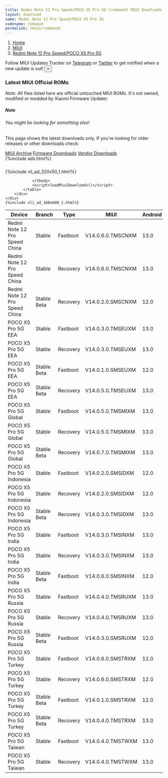 ```yaml
---
title: Redmi Note 12 Pro Speed/POCO X5 Pro 5G (redwood) MIUI Downloads
layout: download
name: Redmi Note 12 Pro Speed/POCO X5 Pro 5G
codename: redwood
permalink: /miui/redwood/
---
```

<nav aria-label="breadcrumb">
    <ol class="breadcrumb">
        <li class="breadcrumb-item"><a href="/">Home</a></li>
        <li class="breadcrumb-item"><a href="/miui/">MIUI</a></li>
        <li class="breadcrumb-item active" aria-current="page"><a href="/miui/redwood/">Redmi Note 12 Pro Speed/POCO X5 Pro 5G</a></li>
    </ol>
</nav>
<div class="alert alert-primary alert-dismissible fade show" role="alert">
    Follow MIUI Updates Tracker on <a href="https://t.me/MIUIUpdatesTracker" class="alert-link">Telegram</a>
     or <a href="https://twitter.com/MiFwUpdater" class="alert-link">Twitter</a> to get notified when a new update is out!
    <button type="button" class="close" data-dismiss="alert" aria-label="Close">
        <span aria-hidden="true">&times;</span>
    </button>
</div>

### Latest MIUI Official ROMs
*Note*: All files listed here are official untouched MIUI ROMs. It's not owned, modified or modded by Xiaomi Firmware Updater.
<div class="card">
  <div class="card-body">
    <h5 class="card-title">Note</h5>
    <h6 class="card-subtitle mb-2 text-muted">You might be looking for something else!</h6>
    <p class="card-text">This page shows the latest downloads only.
     If you're looking for older releases or other downloads check:</p>
    <a href="/archive/miui/redwood/" class="card-link">MIUI Archive</a>
    <a href="/firmware/redwood/" class="card-link">Firmware Downloads</a>
    <a href="/vendor/redwood/" class="card-link">Vendor Downloads</a>
  </div>
</div>
{%include ads.html%}
<div class="row justify-content-center">
    <div class="col-10">
        <div class="table-responsive-md" style="margin-top: 25px;">
            {%include vli_ad_320x50_1.html%}
            <table id="miui" class="display dt-responsive nowrap compact table table-striped table-hover table-sm">
                <thead class="thead-dark">
                    <tr>
                        <th data-ref="device">Device</th>
                        <th data-ref="branch">Branch</th>
                        <th data-ref="type">Type</th>
                        <th data-ref="miui">MIUI</th>
                        <th data-ref="android">Android</th>
                        <th data-ref="size">Size</th>
                        <th data-ref="size">Date</th>
                        <th data-ref="link">Link</th>
                    </tr>
                </thead>
                <tbody>
                <tr><td>Redmi Note 12 Pro Speed China</td><td>Stable</td><td>Fastboot</td><td>V14.0.6.0.TMSCNXM</td><td>13.0</td><td>6.8 GB</td><td>2023-11-29</td><td><a href="/miui/redwood/stable/V14.0.6.0.TMSCNXM/">Download</a></td></tr>
<tr><td>Redmi Note 12 Pro Speed China</td><td>Stable</td><td>Recovery</td><td>V14.0.6.0.TMSCNXM</td><td>13.0</td><td>5.5 GB</td><td>2023-12-06</td><td><a href="/miui/redwood/stable/V14.0.6.0.TMSCNXM/">Download</a></td></tr>
<tr><td>Redmi Note 12 Pro Speed China</td><td>Stable Beta</td><td>Recovery</td><td>V14.0.2.0.SMSCNXM</td><td>12.0</td><td>5.5 GB</td><td>2022-12-29</td><td><a href="/miui/redwood/stable beta/V14.0.2.0.SMSCNXM/">Download</a></td></tr>
<tr><td>POCO X5 Pro 5G EEA</td><td>Stable</td><td>Fastboot</td><td>V14.0.3.0.TMSEUXM</td><td>13.0</td><td>7.0 GB</td><td>2023-09-01</td><td><a href="/miui/redwood/stable/V14.0.3.0.TMSEUXM/">Download</a></td></tr>
<tr><td>POCO X5 Pro 5G EEA</td><td>Stable</td><td>Recovery</td><td>V14.0.3.0.TMSEUXM</td><td>13.0</td><td>4.7 GB</td><td>2023-09-07</td><td><a href="/miui/redwood/stable/V14.0.3.0.TMSEUXM/">Download</a></td></tr>
<tr><td>POCO X5 Pro 5G EEA</td><td>Stable Beta</td><td>Fastboot</td><td>V14.0.1.0.SMSEUXM</td><td>12.0</td><td>6.8 GB</td><td>2022-12-08</td><td><a href="/miui/redwood/stable beta/V14.0.1.0.SMSEUXM/">Download</a></td></tr>
<tr><td>POCO X5 Pro 5G EEA</td><td>Stable Beta</td><td>Recovery</td><td>V14.0.5.0.TMSEUXM</td><td>13.0</td><td>4.7 GB</td><td>2023-12-06</td><td><a href="/miui/redwood/stable beta/V14.0.5.0.TMSEUXM/">Download</a></td></tr>
<tr><td>POCO X5 Pro 5G Global</td><td>Stable</td><td>Fastboot</td><td>V14.0.5.0.TMSMIXM</td><td>13.0</td><td>7.6 GB</td><td>2023-10-30</td><td><a href="/miui/redwood/stable/V14.0.5.0.TMSMIXM/">Download</a></td></tr>
<tr><td>POCO X5 Pro 5G Global</td><td>Stable</td><td>Recovery</td><td>V14.0.5.0.TMSMIXM</td><td>13.0</td><td>4.7 GB</td><td>2023-11-08</td><td><a href="/miui/redwood/stable/V14.0.5.0.TMSMIXM/">Download</a></td></tr>
<tr><td>POCO X5 Pro 5G Global</td><td>Stable Beta</td><td>Recovery</td><td>V14.0.7.0.TMSMIXM</td><td>13.0</td><td>4.7 GB</td><td>2023-12-11</td><td><a href="/miui/redwood/stable beta/V14.0.7.0.TMSMIXM/">Download</a></td></tr>
<tr><td>POCO X5 Pro 5G Indonesia</td><td>Stable</td><td>Fastboot</td><td>V14.0.2.0.SMSIDXM</td><td>12.0</td><td>6.4 GB</td><td>2023-04-03</td><td><a href="/miui/redwood/stable/V14.0.2.0.SMSIDXM/">Download</a></td></tr>
<tr><td>POCO X5 Pro 5G Indonesia</td><td>Stable</td><td>Recovery</td><td>V14.0.2.0.SMSIDXM</td><td>12.0</td><td>4.5 GB</td><td>2023-06-05</td><td><a href="/miui/redwood/stable/V14.0.2.0.SMSIDXM/">Download</a></td></tr>
<tr><td>POCO X5 Pro 5G Indonesia</td><td>Stable Beta</td><td>Recovery</td><td>V14.0.3.0.TMSIDXM</td><td>13.0</td><td>4.6 GB</td><td>2023-10-16</td><td><a href="/miui/redwood/stable beta/V14.0.3.0.TMSIDXM/">Download</a></td></tr>
<tr><td>POCO X5 Pro 5G India</td><td>Stable</td><td>Fastboot</td><td>V14.0.3.0.TMSINXM</td><td>13.0</td><td>6.0 GB</td><td>2023-09-01</td><td><a href="/miui/redwood/stable/V14.0.3.0.TMSINXM/">Download</a></td></tr>
<tr><td>POCO X5 Pro 5G India</td><td>Stable</td><td>Recovery</td><td>V14.0.3.0.TMSINXM</td><td>13.0</td><td>4.6 GB</td><td>2023-09-07</td><td><a href="/miui/redwood/stable/V14.0.3.0.TMSINXM/">Download</a></td></tr>
<tr><td>POCO X5 Pro 5G India</td><td>Stable Beta</td><td>Fastboot</td><td>V14.0.6.0.SMSINXM</td><td>12.0</td><td>5.3 GB</td><td>2023-01-12</td><td><a href="/miui/redwood/stable beta/V14.0.6.0.SMSINXM/">Download</a></td></tr>
<tr><td>POCO X5 Pro 5G Russia</td><td>Stable</td><td>Fastboot</td><td>V14.0.4.0.TMSRUXM</td><td>13.0</td><td>6.8 GB</td><td>2023-11-30</td><td><a href="/miui/redwood/stable/V14.0.4.0.TMSRUXM/">Download</a></td></tr>
<tr><td>POCO X5 Pro 5G Russia</td><td>Stable</td><td>Recovery</td><td>V14.0.4.0.TMSRUXM</td><td>13.0</td><td>4.6 GB</td><td>2023-12-11</td><td><a href="/miui/redwood/stable/V14.0.4.0.TMSRUXM/">Download</a></td></tr>
<tr><td>POCO X5 Pro 5G Russia</td><td>Stable Beta</td><td>Fastboot</td><td>V14.0.3.0.SMSRUXM</td><td>12.0</td><td>6.3 GB</td><td>2023-01-13</td><td><a href="/miui/redwood/stable beta/V14.0.3.0.SMSRUXM/">Download</a></td></tr>
<tr><td>POCO X5 Pro 5G Turkey</td><td>Stable</td><td>Fastboot</td><td>V14.0.6.0.SMSTRXM</td><td>12.0</td><td>6.4 GB</td><td>2023-05-30</td><td><a href="/miui/redwood/stable/V14.0.6.0.SMSTRXM/">Download</a></td></tr>
<tr><td>POCO X5 Pro 5G Turkey</td><td>Stable</td><td>Recovery</td><td>V14.0.6.0.SMSTRXM</td><td>12.0</td><td>4.5 GB</td><td>2023-06-07</td><td><a href="/miui/redwood/stable/V14.0.6.0.SMSTRXM/">Download</a></td></tr>
<tr><td>POCO X5 Pro 5G Turkey</td><td>Stable Beta</td><td>Fastboot</td><td>V14.0.1.0.SMSTRXM</td><td>12.0</td><td>6.1 GB</td><td>2022-12-17</td><td><a href="/miui/redwood/stable beta/V14.0.1.0.SMSTRXM/">Download</a></td></tr>
<tr><td>POCO X5 Pro 5G Turkey</td><td>Stable Beta</td><td>Recovery</td><td>V14.0.4.0.TMSTRXM</td><td>13.0</td><td>4.6 GB</td><td>2023-11-06</td><td><a href="/miui/redwood/stable beta/V14.0.4.0.TMSTRXM/">Download</a></td></tr>
<tr><td>POCO X5 Pro 5G Taiwan</td><td>Stable</td><td>Fastboot</td><td>V14.0.4.0.TMSTWXM</td><td>13.0</td><td>6.3 GB</td><td>2023-10-26</td><td><a href="/miui/redwood/stable/V14.0.4.0.TMSTWXM/">Download</a></td></tr>
<tr><td>POCO X5 Pro 5G Taiwan</td><td>Stable</td><td>Recovery</td><td>V14.0.4.0.TMSTWXM</td><td>13.0</td><td>4.6 GB</td><td>2023-11-06</td><td><a href="/miui/redwood/stable/V14.0.4.0.TMSTWXM/">Download</a></td></tr>

                </tbody>
                <script>loadMiuiDownloads()</script>
            </table>
        </div>
    </div>
    {%include vli_ad_160x600_1.html%}
</div>
